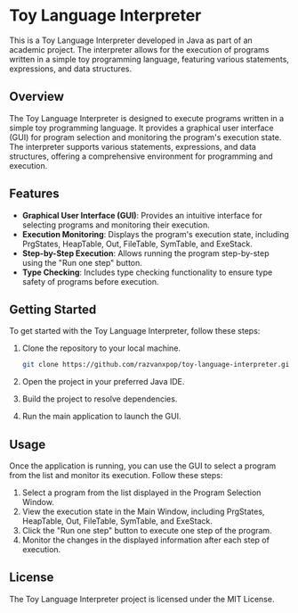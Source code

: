 # Toy Language Interpreter

This is a Toy Language Interpreter developed in Java as part of an academic project. The interpreter allows for the execution of programs written in a simple toy programming language, featuring various statements, expressions, and data structures.

## Overview

The Toy Language Interpreter is designed to execute programs written in a simple toy programming language. It provides a graphical user interface (GUI) for program selection and monitoring the program's execution state. The interpreter supports various statements, expressions, and data structures, offering a comprehensive environment for programming and execution.

## Features

- **Graphical User Interface (GUI)**: Provides an intuitive interface for selecting programs and monitoring their execution.
- **Execution Monitoring**: Displays the program's execution state, including PrgStates, HeapTable, Out, FileTable, SymTable, and ExeStack.
- **Step-by-Step Execution**: Allows running the program step-by-step using the "Run one step" button.
- **Type Checking**: Includes type checking functionality to ensure type safety of programs before execution.

## Getting Started

To get started with the Toy Language Interpreter, follow these steps:

1. Clone the repository to your local machine.
    ```bash
    git clone https://github.com/razvanxpop/toy-language-interpreter.git
    ```

2. Open the project in your preferred Java IDE.
3. Build the project to resolve dependencies.
4. Run the main application to launch the GUI.

## Usage

Once the application is running, you can use the GUI to select a program from the list and monitor its execution. Follow these steps:

1. Select a program from the list displayed in the Program Selection Window.
2. View the execution state in the Main Window, including PrgStates, HeapTable, Out, FileTable, SymTable, and ExeStack.
3. Click the "Run one step" button to execute one step of the program.
4. Monitor the changes in the displayed information after each step of execution.

## License

The Toy Language Interpreter project is licensed under the MIT License.
